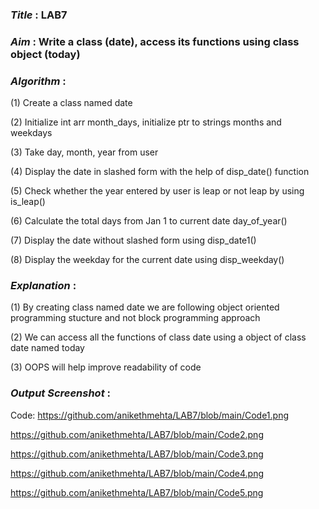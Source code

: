 ### ***Title*** : LAB7
### ***Aim*** : Write a class (date), access its functions using class object (today)
### ***Algorithm*** : 
(1) Create a class named date

(2) Initialize int arr month_days, initialize ptr to strings months and weekdays

(3) Take day, month, year from user

(4) Display the date in slashed form with the help of disp_date() function

(5) Check whether the year entered by user is leap or not leap by using is_leap()

(6) Calculate the total days from Jan 1 to current date day_of_year()

(7) Display the date without slashed form using disp_date1()

(8) Display the weekday for the current date using disp_weekday()

### ***Explanation*** : 
(1) By creating class named date we are following object oriented programming stucture and not block programming approach

(2) We can access all the functions of class date using a object of class date named today

(3) OOPS will help improve readability of code

### ***Output Screenshot*** : 
Code:
https://github.com/anikethmehta/LAB7/blob/main/Code1.png

https://github.com/anikethmehta/LAB7/blob/main/Code2.png

https://github.com/anikethmehta/LAB7/blob/main/Code3.png

https://github.com/anikethmehta/LAB7/blob/main/Code4.png

https://github.com/anikethmehta/LAB7/blob/main/Code5.png
